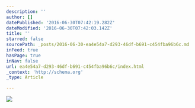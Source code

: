 ```yaml
---
description: ''
author: []
datePublished: '2016-06-30T07:42:19.282Z'
dateModified: '2016-06-30T07:42:03.142Z'
title: ''
starred: false
sourcePath: _posts/2016-06-30-ea4e54a7-d293-46df-b691-c454fba96b6c.md
inFeed: true
hasPage: true
inNav: false
url: ea4e54a7-d293-46df-b691-c454fba96b6c/index.html
_context: 'http://schema.org'
_type: Article

---
```

![](https://the-grid-user-content.s3-us-west-2.amazonaws.com/aa741d9a-775e-42cb-ae12-63e73af4904e.png)